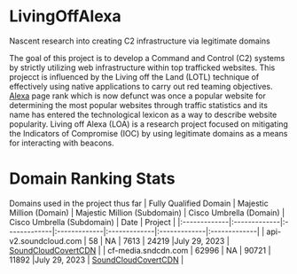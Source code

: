 # LivingOffAlexa
Nascent research into creating C2 infrastructure via legitimate domains

The goal of this project is to develop a Command and Control (C2) systems by strictly utilizing web infrastructure within top trafficked websites.  This projecct is influenced by the Living off the Land (LOTL) technique of effectively using native applications to carry out red teaming objectives.  [Alexa](https://en.wikipedia.org/wiki/Alexa_Internet) page rank which is now defunct was once a popular website for determining the most popular websites through traffic statistics and its name has entered the technological lexicon as a way to describe website popularity.  Living off Alexa (LOA) is a research project focused on mitigating the Indicators of Compromise (IOC) by using legitimate domains as a means for interacting with beacons.  

# Domain Ranking Stats
Domains used in the project thus far
| Fully Qualified Domain    | Majestic Million (Domain) | Majestic Million (Subdomain) |  Cisco Umbrella (Domain)  | Cisco Umbrella (Subdomain) | Date | Project | 
|:-------------|:-------------|:-------------|:-------------|:-------------|:-------------|:-------------|
| api-v2.soundcloud.com | 58    | NA | 7613 | 24219 |July 29, 2023 | [SoundCloudCovertCDN](https://github.com/reevesrs24/LivingOffAlexa/tree/main/SoundCloudCovertCDN) |
| cf-media.sndcdn.com   | 62996 | NA | 90721 | 11892 |July 29, 2023 | [SoundCloudCovertCDN](https://github.com/reevesrs24/LivingOffAlexa/tree/main/SoundCloudCovertCDN) |
